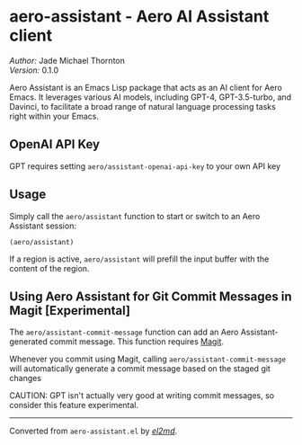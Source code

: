 # aero-assistant - Aero AI Assistant client

_Author:_ Jade Michael Thornton<br>
_Version:_ 0.1.0<br>

Aero Assistant is an Emacs Lisp package that acts as an AI client for Aero Emacs. It leverages
various AI models, including GPT-4, GPT-3.5-turbo, and Davinci, to facilitate a broad range of
natural language processing tasks right within your Emacs.

## OpenAI API Key

GPT requires setting `aero/assistant-openai-api-key` to your own API key

## Usage

Simply call the `aero/assistant` function to start or switch to an Aero Assistant session:

    (aero/assistant)

If a region is active, `aero/assistant` will prefill the input buffer with the content of the
region.

## Using Aero Assistant for Git Commit Messages in Magit [Experimental]

The `aero/assistant-commit-message` function can add an Aero Assistant- generated commit message.
This function requires [Magit](https://github.com/magit/magit).

Whenever you commit using Magit, calling `aero/assistant-commit-message` will automatically
generate a commit message based on the staged git changes

CAUTION: GPT isn't actually very good at writing commit messages, so consider this feature
experimental.


---
Converted from `aero-assistant.el` by [_el2md_](https://gitlab.com/thornjad/el2md).
